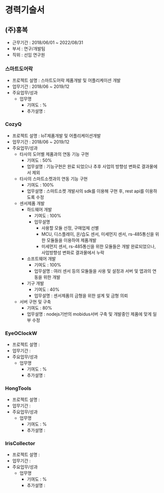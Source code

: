 # 경력기술서

## (주)홍복
- 근무기간 : 2018/06/01 ~ 2022/08/31
- 부서 : 연구/개발팀
- 직위 : 선임 연구원

### 스마트도어락
 - 프로젝트 설명 : 스마트도어락 제품개발 및 어플리케이션 개발
 - 업무기간 : 2018/06 ~ 2019/12
 - 주요업무/성과
   - 업무명
     - 기여도 : %
     - 추가설명 : 

### CozyQ
 - 프로젝트 설명 : IoT제품개발 및 어플리케이션개발
 - 업무기간 : 2018/06 ~ 2019/12
 - 주요업무/성과
   - 타사의 도어벨 제품과의 연동 기능 구현
     - 기여도 : 50%
     - 업무설명 : 기능구현은 완료 되었으나 추후 사업의 방향성 변화로 결과물에서 제외
   - 타사의 스마트소켓과의 연동 기능 구현
     - 기여도 : 100%
     - 업무설명 : 스마트소켓 개발사의 sdk를 이용해 구현 후, rest api를 이용하도록 수정
   - 센서제품 개발
     - 하드웨어 개발
       - 기여도 : 100%
       - 업무설명
         - 사용할 모듈 선정, 구매업체 선별
         - MCU, 디스플레이, 온/습도 센서, 미세먼지 센서, rs-485통신을 위한 모듈들을 이용하여 제품개발
         - 미세먼지 센서, rs-485통신을 위한 모듈들은 개발 완료되었으나, 사업방향성 변화로 결과물에서 누락
     - 소프트웨어 개발
       - 기여도 : 100%
       - 업무설명 : 여러 센서 등의 모듈들을 사용 및 설정과 서버 및 앱과의 연동을 위한 개발
     - 기구 개발
       - 기여도 : 40%
       - 업무설명 : 센서제품의 금형을 위한 설계 및 금형 의뢰
   - 서버 구현 및 구축
     - 기여도 : 80%
     - 업무설명 : nodejs기반의 mobidus서버 구축 및 개발중인 제품에 맞게 일부 수정

### EyeOClockW
 - 프로젝트 설명 : 
 - 업무기간 : 
 - 주요업무/성과
   - 업무명
     - 기여도 : %
     - 추가설명 : 

### HongTools
 - 프로젝트 설명 : 
 - 업무기간 : 
 - 주요업무/성과
   - 업무명
     - 기여도 : %
     - 추가설명 : 

### IrisCollector
 - 프로젝트 설명 : 
 - 업무기간 : 
 - 주요업무/성과
   - 업무명
     - 기여도 : %
     - 추가설명 : 
